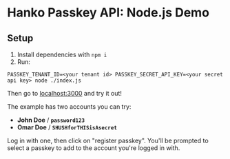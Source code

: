 # Hanko Passkey API: Node.js Demo

## Setup

1. Install dependencies with `npm i`
2. Run:

```
PASSKEY_TENANT_ID=<your tenant id> PASSKEY_SECRET_API_KEY=<your secret api key> node ./index.js
```

Then go to [localhost:3000](http://localhost:3000) and try it out!

The example has two accounts you can try:

-   **John Doe** / **`password123`**
-   **Omar Doe** / **`SHUSHforTHISisAsecret`**

Log in with one, then click on "register passkey". You'll be prompted to select a passkey to add to the account you're logged in with.
